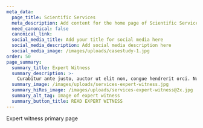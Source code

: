 ```yaml
---
meta_data:
  page_title: Scientific Services
  meta_description: Add content for the home page of Scientific Services here...
  need_canonical: false
  canonical_link:
  social_media_title: Add your title for social media here
  social_media_description: Add social media description here
  social_media_image: /images/uploads/casestudy-1.jpg
order: 50
page_summary:
  summary_title: Expert Witness
  summary_description: >-
    Curabitur ante justo, auctor ut elit non, congue hendrerit orci. Nullam quis convallis turpis.
  summary_image: /images/uploads/services-expert-witness.jpg
  summary_hiRes_image: /images/uploads/services-expert-witness@2x.jpg
  summary_alt_tag: Image of expert witness
  summary_button_title: READ EXPERT WITNESS
---
```

Expert witness primary page
